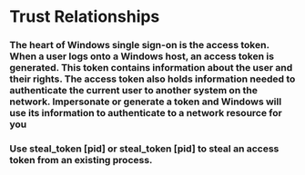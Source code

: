 # Trust Relationships

### The heart of Windows single sign-on is the access token. When a user logs onto a Windows host, an access token is generated. This token contains information about the user and their rights. The access token also holds information needed to authenticate the current user to another system on the network. Impersonate or generate a token and Windows will use its information to authenticate to a network resource for you

### Use steal_token [pid] or steal_token [pid] <OpenProcessToken access mask> to steal an access token from an existing process.
